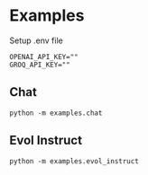 # Examples

Setup .env file
```
OPENAI_API_KEY=""
GROQ_API_KEY=""
```

## Chat
`python -m examples.chat`

## Evol Instruct
`python -m examples.evol_instruct`